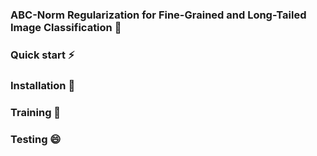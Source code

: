 ### ABC-Norm Regularization for Fine-Grained and Long-Tailed Image Classification 🌱

<!--
**ABC-Norm/ABC-Norm** is a ✨ _special_ ✨ repository because its `README.md` (this file) appears on your GitHub profile.

Here are some ideas to get you started:

- 🔭 I’m currently working on ...
- 🌱 I’m currently learning ...
- 👯 I’m looking to collaborate on ...
- 🤔 I’m looking for help with ...
- 💬 Ask me about ...
- 📫 How to reach me: ...
- 😄 Pronouns: ...
- ⚡ Fun fact: ...
-->
### Quick start ⚡

### Installation 💬

### Training 🤔

### Testing 😄
